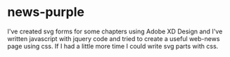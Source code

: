 # news-purple
I've created svg forms for some chapters using Adobe XD Design and I've written javascript with jquery code and tried to create a useful web-news page using css. If I had a little more time I could write svg parts with css.
